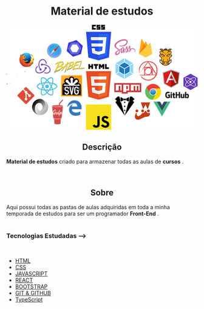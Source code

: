 
<h1 align='center'>Material de estudos</h1>

<img src ='./frontend.png'>

<br/>

<h2 align='center'>Descrição</h2> 

**Material de estudos** criado para armazenar todas as aulas de **cursos** .

<br/>

<h2 align='center'>Sobre</h2>

Aqui possui todas as pastas de aulas adquiridas em toda a minha temporada de estudos para ser um programador **Front-End** .
<br/>
<br/>

### **Tecnologias Estudadas** -->
<br/>

- [HTML]()
- [CSS]()
- [JAVASCRIPT]()
- [REACT]()
- [BOOTSTRAP]()
- [GIT & GITHUB]()
- [TypeScript]()
